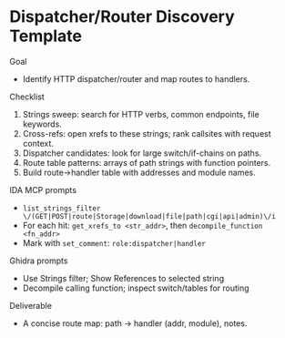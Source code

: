 # Dispatcher/Router Discovery Template

Goal
- Identify HTTP dispatcher/router and map routes to handlers.

Checklist
1) Strings sweep: search for HTTP verbs, common endpoints, file keywords.
2) Cross-refs: open xrefs to these strings; rank callsites with request context.
3) Dispatcher candidates: look for large switch/if-chains on paths.
4) Route table patterns: arrays of path strings with function pointers.
5) Build route→handler table with addresses and module names.

IDA MCP prompts
- `list_strings_filter \/(GET|POST|route|Storage|download|file|path|cgi|api|admin)\/i`
- For each hit: `get_xrefs_to <str_addr>`, then `decompile_function <fn_addr>`
- Mark with `set_comment`: `role:dispatcher|handler`

Ghidra prompts
- Use Strings filter; Show References to selected string
- Decompile calling function; inspect switch/tables for routing

Deliverable
- A concise route map: path → handler (addr, module), notes.


